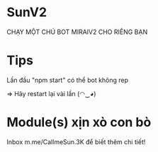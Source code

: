 # SunV2
CHẠY MỘT CHÚ BOT MIRAIV2 CHO RIÊNG BẠN
# Tips
Lần đầu "npm start" có thể bot không rep

=> Hãy restart lại vài lần (◠‿◕)
# Module(s) xịn xò con bò
Inbox m.me/CallmeSun.3K để biết thêm chi tiết!

